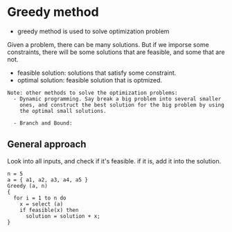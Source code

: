 # Greedy method

- greedy method is used to solve optimization problem

Given a problem, there can be many solutions. But if we imporse some constraints, there will be some solutions that are feasible, and some that are not.

- feasible solution: solutions that satisfy some constraint.
- optimal solution: feasible solution that is optmized.

```
Note: other methods to solve the optimization problems:
  - Dynamic programming. Say break a big problem into several smaller
    ones, and construct the best solution for the big problem by using
    the optimal small solutions.

  - Branch and Bound:
```

## General approach

Look into all inputs, and check if it's feasible. if it is, add it into the solution.

```
n = 5
a = { a1, a2, a3, a4, a5 }
Greedy (a, n)
{
  for i = 1 to n do
    x = select (a)
    if feasible(x) then
      solution = solution + x;
}

```

